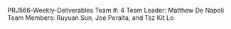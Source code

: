 PRJ566-Weekly-Deliverables
Team #: 4
Team Leader: Matthew De Napoli
Team Members: Ruyuan Sun, Joe Peralta, and Tsz Kit Lo
